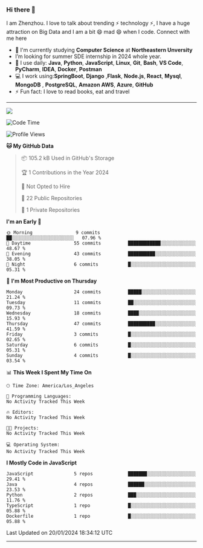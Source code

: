 ### Hi there 👋

<!--
**DonkeyBoy001/DonkeyBoy001** is a ✨ _special_ ✨ repository because its `README.md` (this file) appears on your GitHub profile.
-->

I am Zhenzhou. I love to talk about trending ⚡ technology ⚡, I have a huge attraction on  Big Data  and I am a bit 😄 mad 😄 when I code. Connect with me here

- 🏢 I'm currently studying **Computer Science** at **Northeastern Unversity**
- I’m looking for summer SDE internship in 2024 whole year.
- 🚀 I use daily: **Java**, **Python**, **JavaScript**, **Linux**, **Git**, **Bash**, **VS Code**, **PyCharm**, **IDEA**, **Docker**, **Postman**
- 💻 I work using:**SpringBoot**, **Django** ,**Flask**, **Node.js**, **React**, **Mysql**, **MongoDB** , **PostgreSQL**, **Amazon AWS**, **Azure**, **GitHub**
- ⚡️ Fun fact: I love to read books, eat and travel


---
![](https://github-readme-stats.vercel.app/api?username=DonkeyBoy001&theme=dark)
<!--START_SECTION:waka-->
![Code Time](http://img.shields.io/badge/Code%20Time-0%20secs-blue)

![Profile Views](http://img.shields.io/badge/Profile%20Views-1-blue)

**🐱 My GitHub Data** 

> 📦 105.2 kB Used in GitHub's Storage 
 > 
> 🏆 1 Contributions in the Year 2024
 > 
> 🚫 Not Opted to Hire
 > 
> 📜 22 Public Repositories 
 > 
> 🔑 1 Private Repositories 
 > 
**I'm an Early 🐤** 

```text
🌞 Morning                9 commits           ██░░░░░░░░░░░░░░░░░░░░░░░   07.96 % 
🌆 Daytime                55 commits          ████████████░░░░░░░░░░░░░   48.67 % 
🌃 Evening                43 commits          ██████████░░░░░░░░░░░░░░░   38.05 % 
🌙 Night                  6 commits           █░░░░░░░░░░░░░░░░░░░░░░░░   05.31 % 
```
📅 **I'm Most Productive on Thursday** 

```text
Monday                   24 commits          █████░░░░░░░░░░░░░░░░░░░░   21.24 % 
Tuesday                  11 commits          ██░░░░░░░░░░░░░░░░░░░░░░░   09.73 % 
Wednesday                18 commits          ████░░░░░░░░░░░░░░░░░░░░░   15.93 % 
Thursday                 47 commits          ██████████░░░░░░░░░░░░░░░   41.59 % 
Friday                   3 commits           █░░░░░░░░░░░░░░░░░░░░░░░░   02.65 % 
Saturday                 6 commits           █░░░░░░░░░░░░░░░░░░░░░░░░   05.31 % 
Sunday                   4 commits           █░░░░░░░░░░░░░░░░░░░░░░░░   03.54 % 
```


📊 **This Week I Spent My Time On** 

```text
🕑︎ Time Zone: America/Los_Angeles

💬 Programming Languages: 
No Activity Tracked This Week

🔥 Editors: 
No Activity Tracked This Week

🐱‍💻 Projects: 
No Activity Tracked This Week

💻 Operating System: 
No Activity Tracked This Week
```

**I Mostly Code in JavaScript** 

```text
JavaScript               5 repos             ███████░░░░░░░░░░░░░░░░░░   29.41 % 
Java                     4 repos             ██████░░░░░░░░░░░░░░░░░░░   23.53 % 
Python                   2 repos             ███░░░░░░░░░░░░░░░░░░░░░░   11.76 % 
TypeScript               1 repo              █░░░░░░░░░░░░░░░░░░░░░░░░   05.88 % 
Dockerfile               1 repo              █░░░░░░░░░░░░░░░░░░░░░░░░   05.88 % 
```




 Last Updated on 20/01/2024 18:34:12 UTC
<!--END_SECTION:waka-->


---
